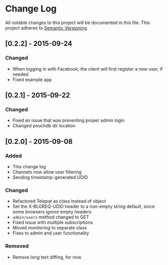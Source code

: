 # Change Log
All notable changes to this project will be documented in this file.
This project adheres to [Semantic Versioning](http://semver.org/).

## [0.2.2] - 2015-09-24
### Changed
- When logging in with Facebook, the client will first register a new user, if needed
- Fixed example app

## [0.2.1] - 2015-09-22
### Changed
- Fixed an issue that was preventing proper admin login
- Changed pouchdb dir location

## [0.2.0] - 2015-09-08
### Added
- This change log
- Channels now allow user filtering
- Sending timestamp-generated UDID

### Changed
- Refactored Telepat as class instead of object
- Set the X-BLGREQ-UDID header to a non-empty string default, since some browsers ignore empty headers
- `admin/users` method changed to GET
- Fixed issue with multiple subscriptions
- Moved monitoring to separate class
- Fixes to admin and user functionality

### Removed
- Remove long text diffing, for now